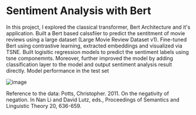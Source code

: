 # Sentiment Analysis with Bert 

In this project, I explored the classical transformer, Bert Architecture and it's application. Built a Bert based calssfiier to predict the sentitment of movie reviews using a large dataset (Large Movie Review Dataset v1). Fine-tuned Bert using contrastive learning, extracted embeddings and visualized via TSNE. Built logisitic regression models to predict the sentiment labels using tsne componemnts. Moreover, further improved the model by adding classification layer to the model and output sentiment analysis result directly. 
Model performance in the test set 

![image](https://github.com/user-attachments/assets/dbd313ec-9781-4cc0-a39c-dcc4c5a8ed44)



Reference to the data: Potts, Christopher. 2011. On the negativity of negation. In Nan Li and David Lutz, eds., Proceedings of Semantics and Linguistic Theory 20, 636-659.

